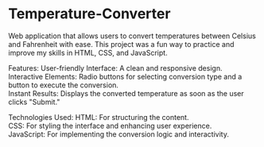 # Temperature-Converter
 Web application that allows users to convert temperatures between Celsius and Fahrenheit with ease. 
 This project was a fun way to practice and improve my skills in HTML, CSS, and JavaScript.

Features:
User-friendly Interface: A clean and responsive design.<br>
Interactive Elements: Radio buttons for selecting conversion type and a button to execute the conversion.<br>
Instant Results: Displays the converted temperature as soon as the user clicks "Submit."<br>

Technologies Used:
HTML: For structuring the content.<br>
CSS: For styling the interface and enhancing user experience.<br>
JavaScript: For implementing the conversion logic and interactivity.<br>
